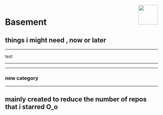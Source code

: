 <img src="https://avatars.githubusercontent.com/u/167031705?v=4" align="right" height="64px" />

# **Basement**
## things i might need , now or later

------

test

------
------
### new category
---
mainly created to reduce the number of repos that i starred O_o
---
